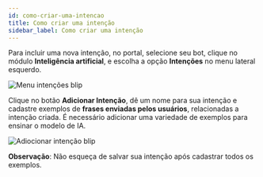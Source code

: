 ```yaml
---
id: como-criar-uma-intencao
title: Como criar uma intenção
sidebar_label: Como criar uma intenção
---
```


Para incluir uma nova intenção, no portal, selecione seu bot, clique no módulo **Inteligência artificial**, e escolha a opção **Intenções** no menu lateral esquerdo.

![Menu intenções blip](/img/ai/nlp/nlp-como-criar-uma-intencao-1.png)<br>

Clique no botão **Adicionar Intenção**, dê um nome para sua intenção e cadastre exemplos de **frases enviadas pelos usuários**, relacionadas a intenção criada. É necessário adicionar uma  variedade de exemplos para ensinar o modelo de IA.

![Adiocionar intenção blip](/img/ai/nlp/nlp-como-criar-uma-intencao-2.png)

**Observação**: Não esqueça de salvar sua intenção após cadastrar todos os exemplos.


<!-- Rating frame -->
<script type="text/javascript" src="/scripts/rating.js"/>